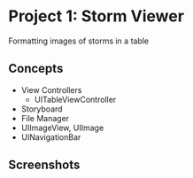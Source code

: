 # Project 1: Storm Viewer

Formatting images of storms in a table

## Concepts
* View Controllers
  * UITableViewController
* Storyboard
* File Manager
* UIImageView, UIImage
* UINavigationBar

## Screenshots
